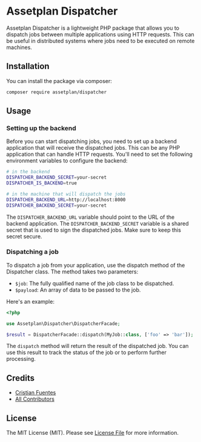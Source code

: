 # Assetplan Dispatcher

Assetplan Dispatcher is a lightweight PHP package that allows you to dispatch jobs between multiple applications using HTTP requests. This can be useful in distributed systems where jobs need to be executed on remote machines.

## Installation

You can install the package via composer:

```bash
composer require assetplan/dispatcher
```

## Usage

### Setting up the backend
Before you can start dispatching jobs, you need to set up a backend application that will receive the dispatched jobs. This can be any PHP application that can handle HTTP requests. You'll need to set the following environment variables to configure the backend:

```bash
# in the backend
DISPATCHER_BACKEND_SECRET=your-secret
DISPATCHER_IS_BACKEND=true
```

```bash
# in the machine that will dispatch the jobs
DISPATCHER_BACKEND_URL=http://localhost:8000
DISPATCHER_BACKEND_SECRET=your-secret
```

The `DISPATCHER_BACKEND_URL` variable should point to the URL of the backend application. The `DISPATCHER_BACKEND_SECRET` variable is a shared secret that is used to sign the dispatched jobs. Make sure to keep this secret secure.


### Dispatching a job
To dispatch a job from your application, use the dispatch method of the Dispatcher class. The method takes two parameters:

- `$job`: The fully qualified name of the job class to be dispatched.
- `$payload`: An array of data to be passed to the job.

Here's an example:
```php
<?php

use Assetplan\Dispatcher\DispatcherFacade;

$result = DispatcherFacade::dispatch(MyJob::class, ['foo' => 'bar']);
```
The `dispatch` method will return the result of the dispatched job. You can use this result to track the status of the job or to perform further processing.

## Credits

-   [Cristian Fuentes](https://github.com/assetplan)
-   [All Contributors](../../contributors)

## License

The MIT License (MIT). Please see [License File](LICENSE.md) for more information.

